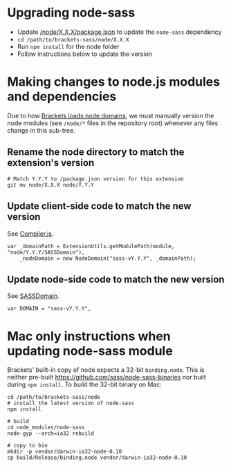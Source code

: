 # Upgrading node-sass

* Update [/node/X.X.X/package.json](./package.json) to update the `node-sass` dependency
* `cd /path/to/brackets-sass/node/X.X.X`
* Run `npm install` for the node folder
* Follow instructions below to update the version

# Making changes to node.js modules and dependencies

Due to how [Brackets loads node domains](https://github.com/adobe/brackets/issues/9744), we must manually version the node modules (see `/node/*` files in the repository root) whenever any files change in this sub-tree.

## Rename the node directory to match the extension's version

```
# Match Y.Y.Y to /package.json version for this extension
git mv node/X.X.X node/Y.Y.Y
```

## Update client-side code to match the new version

See [Compiler.js](../../Compiler.js).

```
var _domainPath = ExtensionUtils.getModulePath(module, "node/Y.Y.Y/SASSDomain"),
    _nodeDomain = new NodeDomain("sass-vY.Y.Y", _domainPath);
```

## Update node-side code to match the new version

See [SASSDomain](./SASSDomain.js).

```
var DOMAIN = "sass-vY.Y.Y",
```

# Mac only instructions when updating node-sass module

Brackets' built-in copy of node expects a 32-bit `binding.node`. This is
neither pre-built https://github.com/sass/node-sass-binaries nor built
during `npm install`. To build the 32-bit binary on Mac:

```
cd /path/to/brackets-sass/node
# install the latest version of node-sass
npm install

# build
cd node_modules/node-sass
node-gyp --arch=ia32 rebuild

# copy to bin
mkdir -p vendor/darwin-ia32-node-0.10
cp build/Release/binding.node vendor/darwin-ia32-node-0.10

```
